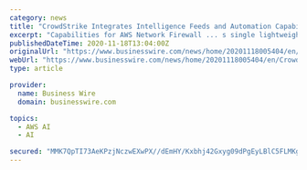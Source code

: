 ```yaml
---
category: news
title: "CrowdStrike Integrates Intelligence Feeds and Automation Capabilities to Enhance Newly Introduced AWS Network Firewall"
excerpt: "Capabilities for AWS Network Firewall ... s single lightweight-agent architecture leverages cloud-scale artificial intelligence (AI) and offers real-time protection and visibility across ..."
publishedDateTime: 2020-11-18T13:04:00Z
originalUrl: "https://www.businesswire.com/news/home/20201118005404/en/CrowdStrike-Integrates-Intelligence-Feeds-and-Automation-Capabilities-to-Enhance-Newly-Introduced-AWS-Network-Firewall"
webUrl: "https://www.businesswire.com/news/home/20201118005404/en/CrowdStrike-Integrates-Intelligence-Feeds-and-Automation-Capabilities-to-Enhance-Newly-Introduced-AWS-Network-Firewall"
type: article

provider:
  name: Business Wire
  domain: businesswire.com

topics:
  - AWS AI
  - AI

secured: "MMK7QpTI73AeKPzjNczwEXwPX//dEmHY/Kxbhj42Gxyg09dPgEyLBlC5FLMKglg8IPEtq/5jEUdMi+3MhCUVyJfPkV1kxPg/0TFzTY2oDzOHKs0cBRFLnXdT5FKVWWUhvG0+XGKAVMSvCY5HYIRYJvEi1tIyUgjMGh3Yx0PXbQ9PNnbvme/o/HLZPOEvFGOCA8vZkJk44uAQnJOUOAm7lMiG3sTEOyCQtWpDRExlKnyK8BGRhOQOgogGd4V/mMU2H6l+NydZJkeI93Rj0YYBRAMF755cRTsWLrO8mwXWbd5Vfb5gelht7Qlpt4gfkJPlQR4HsRRizLRoNR46GKrd5onUrLyhP5CZfK8c9A/zbD8=;VERSpEIURR6anu+Pi6RrVA=="
---
```


